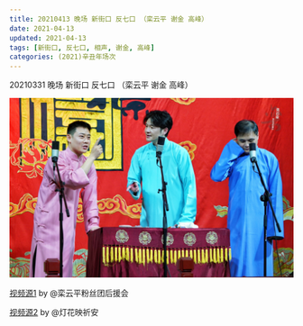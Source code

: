 ```yaml
---
title: 20210413 晚场 新街口 反七口 （栾云平 谢金 高峰）
date: 2021-04-13
updated: 2021-04-13
tags: [新街口, 反七口, 相声, 谢金, 高峰] 
categories: (2021)辛丑年场次 
---
```

20210331 晚场 新街口 反七口 （栾云平 谢金 高峰）

![](https://raw.githubusercontent.com/rhenginium/image/main/img-16183282786884e507661e6402c0be9a2201d6c482df4.jpg)

[视频源1](https://m.weibo.cn/6574451359/4625653205307177) by @栾云平粉丝团后援会

[视频源2](https://m.weibo.cn/1950216183/4625644107858907)  by @灯花映祈安



